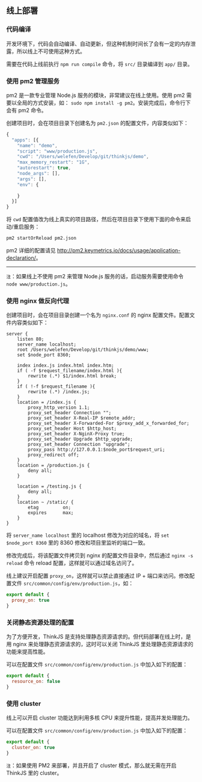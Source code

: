 ## 线上部署

### 代码编译

开发环境下，代码会自动编译、自动更新，但这种机制时间长了会有一定的内存泄露，所以线上不可使用这种方式。

需要在代码上线前执行 `npm run compile` 命令，将 `src/` 目录编译到 `app/` 目录。

### 使用 pm2 管理服务

pm2 是一款专业管理 Node.js 服务的模块，非常建议在线上使用。使用 pm2 需要以全局的方式安装，如： `sudo npm install -g pm2`。安装完成后，命令行下会有 pm2 命令。

创建项目时，会在项目目录下创建名为 `pm2.json` 的配置文件，内容类似如下：

```js
{
  "apps": [{
    "name": "demo",
    "script": "www/production.js",
    "cwd": "/Users/welefen/Develop/git/thinkjs/demo",
    "max_memory_restart": "1G",
    "autorestart": true,
    "node_args": [],
    "args": [],
    "env": {
      
    }
  }]
}
```

将 `cwd` 配置值改为线上真实的项目路径，然后在项目目录下使用下面的命令来启动/重启服务：

```sh
pm2 startOrReload pm2.json
```

pm2 详细的配置请见 <http://pm2.keymetrics.io/docs/usage/application-declaration/>。

-----

`注`：如果线上不使用 pm2 来管理 Node.js 服务的话，启动服务需要使用命令 `node www/production.js`。

### 使用 nginx 做反向代理

创建项目时，会在项目目录创建一个名为 `nginx.conf` 的 nginx 配置文件。配置文件内容类似如下：

```nginx
server {
    listen 80;
    server_name localhost;
    root /Users/welefen/Develop/git/thinkjs/demo/www;
    set $node_port 8360;

    index index.js index.html index.htm;
    if ( -f $request_filename/index.html ){
        rewrite (.*) $1/index.html break;
    }
    if ( !-f $request_filename ){
        rewrite (.*) /index.js;
    }
    location = /index.js {
        proxy_http_version 1.1;
        proxy_set_header Connection "";
        proxy_set_header X-Real-IP $remote_addr;
        proxy_set_header X-Forwarded-For $proxy_add_x_forwarded_for;
        proxy_set_header Host $http_host;
        proxy_set_header X-NginX-Proxy true;
        proxy_set_header Upgrade $http_upgrade;
        proxy_set_header Connection "upgrade";
        proxy_pass http://127.0.0.1:$node_port$request_uri;
        proxy_redirect off;
    }
    location = /production.js {
        deny all;
    }

    location = /testing.js {
        deny all;
    }
    location ~ /static/ {
        etag         on;
        expires      max;
    }
}   

```

将 `server_name localhost` 里的 localhost 修改为对应的域名，将 `set $node_port 8360` 里的 8360 修改和项目里监听的端口一致。

修改完成后，将该配置文件拷贝到 nginx 的配置文件目录中，然后通过 `nginx -s reload` 命令 reload 配置，这样就可以通过域名访问了。

线上建议开启配置 `proxy_on`，这样就可以禁止直接通过 IP + 端口来访问。修改配置文件 `src/common/config/env/production.js`，如：

```js
export default {
  proxy_on: true
}
```

### 关闭静态资源处理的配置

为了方便开发，ThinkJS 是支持处理静态资源请求的。但代码部署在线上时，是用 nginx 来处理静态资源请求的，这时可以关闭 ThinkJS 里处理静态资源请求的功能来提高性能。

可以在配置文件 `src/common/config/env/production.js` 中加入如下的配置：

```js
export default {
  resource_on: false
}
```

### 使用 cluster

线上可以开启 cluster 功能达到利用多核 CPU 来提升性能，提高并发处理能力。

可以在配置文件 `src/common/config/env/production.js` 中加入如下的配置：

```js
export default {
  cluster_on: true
}
```

`注`：如果使用 PM2 来部署，并且开启了 cluster 模式，那么就无需在开启 ThinkJS 里的 cluster。
